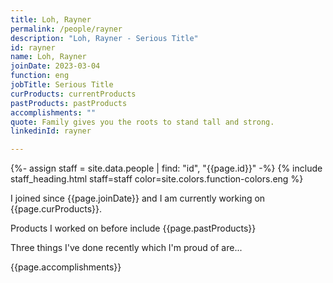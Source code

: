 ```yaml
---
title: Loh, Rayner
permalink: /people/rayner
description: "Loh, Rayner - Serious Title"
id: rayner
name: Loh, Rayner
joinDate: 2023-03-04
function: eng
jobTitle: Serious Title
curProducts: currentProducts
pastProducts: pastProducts
accomplishments: ""
quote: Family gives you the roots to stand tall and strong.
linkedinId: rayner

---
```


{%- assign staff = site.data.people | find: "id", "{{page.id}}" -%}
{% include staff_heading.html staff=staff color=site.colors.function-colors.eng %}

<p>I joined since {{page.joinDate}} and I am currently working on {{page.curProducts}}.</p>

<p>Products I worked on before include {{page.pastProducts}}</p>

<p>Three things I've done recently which I'm proud of are...</p>
{{page.accomplishments}}
